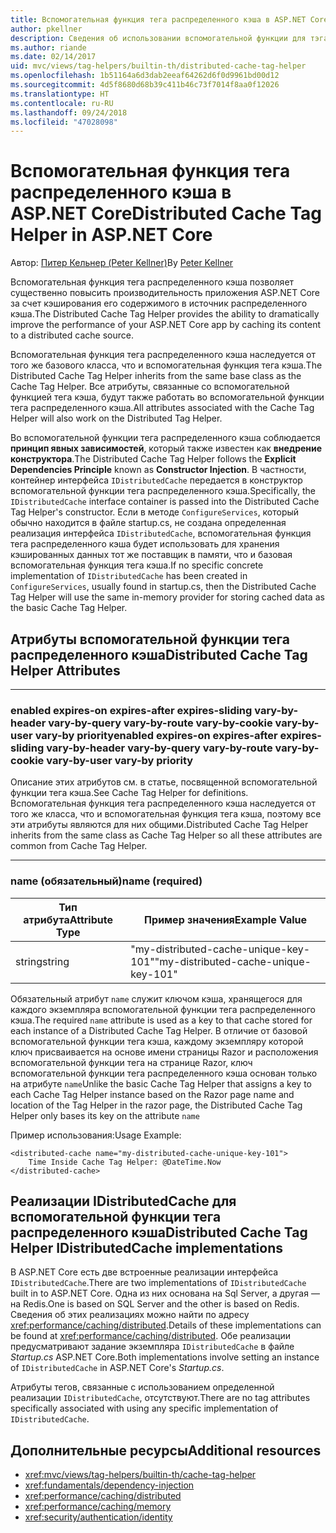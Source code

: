 ```yaml
---
title: Вспомогательная функция тега распределенного кэша в ASP.NET Core
author: pkellner
description: Сведения об использовании вспомогательной функции для тэга распределенного кэша.
ms.author: riande
ms.date: 02/14/2017
uid: mvc/views/tag-helpers/builtin-th/distributed-cache-tag-helper
ms.openlocfilehash: 1b51164a6d3dab2eeaf64262d6f0d9961bd00d12
ms.sourcegitcommit: 4d5f8680d68b39c411b46c73f7014f8aa0f12026
ms.translationtype: HT
ms.contentlocale: ru-RU
ms.lasthandoff: 09/24/2018
ms.locfileid: "47028098"
---
```

# <a name="distributed-cache-tag-helper-in-aspnet-core"></a><span data-ttu-id="3b9d1-103">Вспомогательная функция тега распределенного кэша в ASP.NET Core</span><span class="sxs-lookup"><span data-stu-id="3b9d1-103">Distributed Cache Tag Helper in ASP.NET Core</span></span>

<span data-ttu-id="3b9d1-104">Автор: [Питер Кельнер (Peter Kellner)](http://peterkellner.net)</span><span class="sxs-lookup"><span data-stu-id="3b9d1-104">By [Peter Kellner](http://peterkellner.net)</span></span> 

<span data-ttu-id="3b9d1-105">Вспомогательная функция тега распределенного кэша позволяет существенно повысить производительность приложения ASP.NET Core за счет кэширования его содержимого в источник распределенного кэша.</span><span class="sxs-lookup"><span data-stu-id="3b9d1-105">The Distributed Cache Tag Helper provides the ability to dramatically improve the performance of your ASP.NET Core app by caching its content to a distributed cache source.</span></span>

<span data-ttu-id="3b9d1-106">Вспомогательная функция тега распределенного кэша наследуется от того же базового класса, что и вспомогательная функция тега кэша.</span><span class="sxs-lookup"><span data-stu-id="3b9d1-106">The Distributed Cache Tag Helper inherits from the same base class as the Cache Tag Helper.</span></span> <span data-ttu-id="3b9d1-107">Все атрибуты, связанные со вспомогательной функцией тега кэша, будут также работать во вспомогательной функции тега распределенного кэша.</span><span class="sxs-lookup"><span data-stu-id="3b9d1-107">All attributes associated with the Cache Tag Helper will also work on the Distributed Tag Helper.</span></span>

<span data-ttu-id="3b9d1-108">Во вспомогательной функции тега распределенного кэша соблюдается **принцип явных зависимостей**, который также известен как **внедрение конструктора**.</span><span class="sxs-lookup"><span data-stu-id="3b9d1-108">The Distributed Cache Tag Helper follows the **Explicit Dependencies Principle** known as **Constructor Injection**.</span></span> <span data-ttu-id="3b9d1-109">В частности, контейнер интерфейса `IDistributedCache` передается в конструктор вспомогательной функции тега распределенного кэша.</span><span class="sxs-lookup"><span data-stu-id="3b9d1-109">Specifically, the `IDistributedCache` interface container is passed into the Distributed Cache Tag Helper's constructor.</span></span> <span data-ttu-id="3b9d1-110">Если в методе `ConfigureServices`, который обычно находится в файле startup.cs, не создана определенная реализация интерфейса `IDistributedCache`, вспомогательная функция тега распределенного кэша будет использовать для хранения кэшированных данных тот же поставщик в памяти, что и базовая вспомогательная функция тега кэша.</span><span class="sxs-lookup"><span data-stu-id="3b9d1-110">If no specific concrete implementation of `IDistributedCache` has been created in `ConfigureServices`, usually found in startup.cs, then the Distributed Cache Tag Helper will use the same in-memory provider for storing cached data as the basic Cache Tag Helper.</span></span>

## <a name="distributed-cache-tag-helper-attributes"></a><span data-ttu-id="3b9d1-111">Атрибуты вспомогательной функции тега распределенного кэша</span><span class="sxs-lookup"><span data-stu-id="3b9d1-111">Distributed Cache Tag Helper Attributes</span></span>

- - -

### <a name="enabled-expires-on-expires-after-expires-sliding-vary-by-header-vary-by-query-vary-by-route-vary-by-cookie-vary-by-user-vary-by-priority"></a><span data-ttu-id="3b9d1-112">enabled expires-on expires-after expires-sliding vary-by-header vary-by-query vary-by-route vary-by-cookie vary-by-user vary-by priority</span><span class="sxs-lookup"><span data-stu-id="3b9d1-112">enabled expires-on expires-after expires-sliding vary-by-header vary-by-query vary-by-route vary-by-cookie vary-by-user vary-by priority</span></span>

<span data-ttu-id="3b9d1-113">Описание этих атрибутов см. в статье, посвященной вспомогательной функции тега кэша.</span><span class="sxs-lookup"><span data-stu-id="3b9d1-113">See Cache Tag Helper for definitions.</span></span> <span data-ttu-id="3b9d1-114">Вспомогательная функция тега распределенного кэша наследуется от того же класса, что и вспомогательная функция тега кэша, поэтому все эти атрибуты являются для них общими.</span><span class="sxs-lookup"><span data-stu-id="3b9d1-114">Distributed Cache Tag Helper inherits from the same class as Cache Tag Helper so all these attributes are common from Cache Tag Helper.</span></span>

- - -

### <a name="name-required"></a><span data-ttu-id="3b9d1-115">name (обязательный)</span><span class="sxs-lookup"><span data-stu-id="3b9d1-115">name (required)</span></span>

| <span data-ttu-id="3b9d1-116">Тип атрибута</span><span class="sxs-lookup"><span data-stu-id="3b9d1-116">Attribute Type</span></span>    | <span data-ttu-id="3b9d1-117">Пример значения</span><span class="sxs-lookup"><span data-stu-id="3b9d1-117">Example Value</span></span>     |
|----------------   |----------------   |
| <span data-ttu-id="3b9d1-118">string</span><span class="sxs-lookup"><span data-stu-id="3b9d1-118">string</span></span>    | <span data-ttu-id="3b9d1-119">"my-distributed-cache-unique-key-101"</span><span class="sxs-lookup"><span data-stu-id="3b9d1-119">"my-distributed-cache-unique-key-101"</span></span>     |

<span data-ttu-id="3b9d1-120">Обязательный атрибут `name` служит ключом кэша, хранящегося для каждого экземпляра вспомогательной функции тега распределенного кэша.</span><span class="sxs-lookup"><span data-stu-id="3b9d1-120">The required `name` attribute is used as a key to that cache stored for each instance of a Distributed Cache Tag Helper.</span></span> <span data-ttu-id="3b9d1-121">В отличие от базовой вспомогательной функции тега кэша, каждому экземпляру которой ключ присваивается на основе имени страницы Razor и расположения вспомогательной функции тега на странице Razor, ключ вспомогательной функции тега распределенного кэша основан только на атрибуте `name`</span><span class="sxs-lookup"><span data-stu-id="3b9d1-121">Unlike the basic Cache Tag Helper that assigns a key to each Cache Tag Helper instance based on the Razor page name and location of the Tag Helper in the razor page, the Distributed Cache Tag Helper only bases its key on the attribute `name`</span></span>

<span data-ttu-id="3b9d1-122">Пример использования:</span><span class="sxs-lookup"><span data-stu-id="3b9d1-122">Usage Example:</span></span>

```cshtml
<distributed-cache name="my-distributed-cache-unique-key-101">
    Time Inside Cache Tag Helper: @DateTime.Now
</distributed-cache>
```

## <a name="distributed-cache-tag-helper-idistributedcache-implementations"></a><span data-ttu-id="3b9d1-123">Реализации IDistributedCache для вспомогательной функции тега распределенного кэша</span><span class="sxs-lookup"><span data-stu-id="3b9d1-123">Distributed Cache Tag Helper IDistributedCache implementations</span></span>

<span data-ttu-id="3b9d1-124">В ASP.NET Core есть две встроенные реализации интерфейса `IDistributedCache`.</span><span class="sxs-lookup"><span data-stu-id="3b9d1-124">There are two implementations of `IDistributedCache` built in to ASP.NET Core.</span></span> <span data-ttu-id="3b9d1-125">Одна из них основана на Sql Server, а другая — на Redis.</span><span class="sxs-lookup"><span data-stu-id="3b9d1-125">One is based on SQL Server and the other is based on Redis.</span></span> <span data-ttu-id="3b9d1-126">Сведения об этих реализациях можно найти по адресу <xref:performance/caching/distributed>.</span><span class="sxs-lookup"><span data-stu-id="3b9d1-126">Details of these implementations can be found at <xref:performance/caching/distributed>.</span></span> <span data-ttu-id="3b9d1-127">Обе реализации предусматривают задание экземпляра `IDistributedCache` в файле *Startup.cs* ASP.NET Core.</span><span class="sxs-lookup"><span data-stu-id="3b9d1-127">Both implementations involve setting an instance of `IDistributedCache` in ASP.NET Core's *Startup.cs*.</span></span>

<span data-ttu-id="3b9d1-128">Атрибуты тегов, связанные с использованием определенной реализации `IDistributedCache`, отсутствуют.</span><span class="sxs-lookup"><span data-stu-id="3b9d1-128">There are no tag attributes specifically associated with using any specific implementation of `IDistributedCache`.</span></span>

## <a name="additional-resources"></a><span data-ttu-id="3b9d1-129">Дополнительные ресурсы</span><span class="sxs-lookup"><span data-stu-id="3b9d1-129">Additional resources</span></span>

* <xref:mvc/views/tag-helpers/builtin-th/cache-tag-helper>
* <xref:fundamentals/dependency-injection>
* <xref:performance/caching/distributed>
* <xref:performance/caching/memory>
* <xref:security/authentication/identity>
